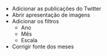- Adicionar as publicações do Twitter
- Abrir apresentação de imagens
- Adicionar os filtros
  - Ano
  - Mês
  - Escala
- Corrigir fonte dos meses
